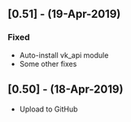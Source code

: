 ## [0.51] - (19-Apr-2019) ##  
### Fixed  
  - Auto-install vk_api module  
  - Some other fixes  
## [0.50] - (18-Apr-2019)  
  - Upload to GitHub  
